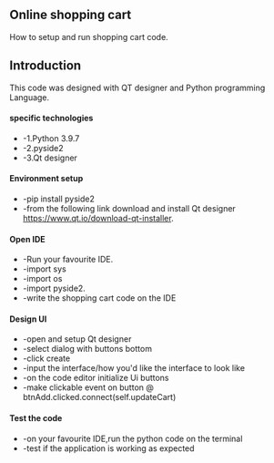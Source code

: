 ## Online shopping cart
How to setup and run shopping cart code.

## Introduction
This code was designed with QT designer and Python programming Language.

#### specific technologies
+ -1.Python 3.9.7
+ -2.pyside2
+ -3.Qt designer

#### Environment setup
+ -pip install pyside2
+ -from the following link download and install Qt designer https://www.qt.io/download-qt-installer.

#### Open IDE
+ -Run your favourite IDE.
+ -import sys
+ -import os
+ -import pyside2.
+ -write the shopping cart code on the IDE

#### Design UI
+ -open and setup Qt designer 
+ -select dialog with buttons bottom
+ -click create
+ -input the interface/how you'd like the interface to look like
+ -on the code editor initialize Ui buttons
+ -make clickable event on button
       @ btnAdd.clicked.connect(self.updateCart)

#### Test the code
+ -on your favourite IDE,run the python code on the terminal
+ -test if the application is working as expected








